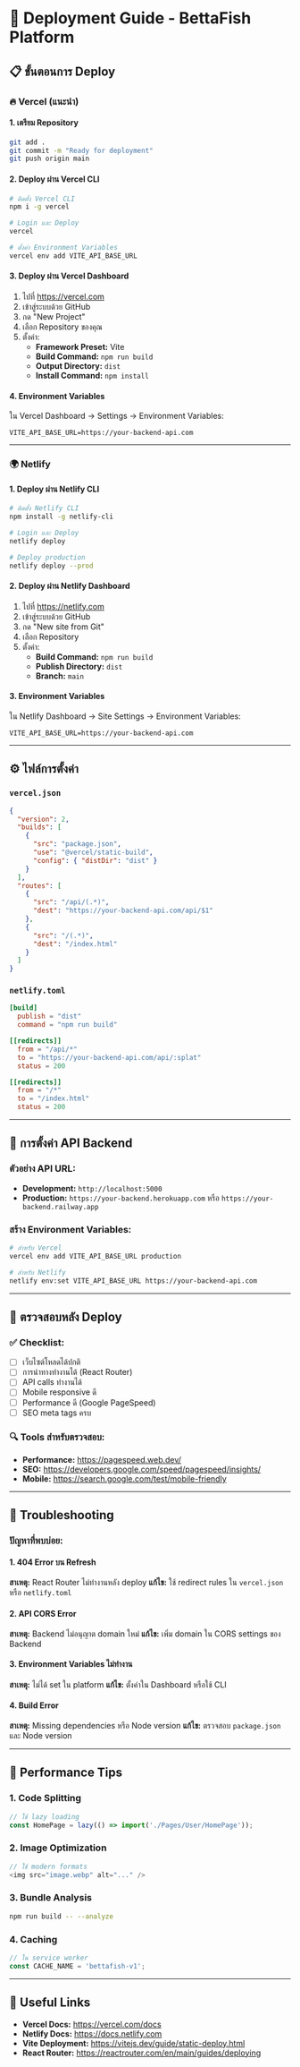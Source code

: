# 🚀 Deployment Guide - BettaFish Platform

## 📋 ขั้นตอนการ Deploy

### 🔥 **Vercel (แนะนำ)**

#### 1. เตรียม Repository
```bash
git add .
git commit -m "Ready for deployment"
git push origin main
```

#### 2. Deploy ผ่าน Vercel CLI
```bash
# ติดตั้ง Vercel CLI
npm i -g vercel

# Login และ Deploy
vercel

# ตั้งค่า Environment Variables
vercel env add VITE_API_BASE_URL
```

#### 3. Deploy ผ่าน Vercel Dashboard
1. ไปที่ https://vercel.com
2. เข้าสู่ระบบด้วย GitHub
3. กด "New Project"
4. เลือก Repository ของคุณ
5. ตั้งค่า:
   - **Framework Preset:** Vite
   - **Build Command:** `npm run build`
   - **Output Directory:** `dist`
   - **Install Command:** `npm install`

#### 4. Environment Variables
ใน Vercel Dashboard → Settings → Environment Variables:
```
VITE_API_BASE_URL=https://your-backend-api.com
```

---

### 🌍 **Netlify**

#### 1. Deploy ผ่าน Netlify CLI
```bash
# ติดตั้ง Netlify CLI
npm install -g netlify-cli

# Login และ Deploy
netlify deploy

# Deploy production
netlify deploy --prod
```

#### 2. Deploy ผ่าน Netlify Dashboard
1. ไปที่ https://netlify.com
2. เข้าสู่ระบบด้วย GitHub
3. กด "New site from Git"
4. เลือก Repository
5. ตั้งค่า:
   - **Build Command:** `npm run build`
   - **Publish Directory:** `dist`
   - **Branch:** `main`

#### 3. Environment Variables
ใน Netlify Dashboard → Site Settings → Environment Variables:
```
VITE_API_BASE_URL=https://your-backend-api.com
```

---

## ⚙️ **ไฟล์การตั้งค่า**

### `vercel.json`
```json
{
  "version": 2,
  "builds": [
    {
      "src": "package.json",
      "use": "@vercel/static-build",
      "config": { "distDir": "dist" }
    }
  ],
  "routes": [
    {
      "src": "/api/(.*)",
      "dest": "https://your-backend-api.com/api/$1"
    },
    {
      "src": "/(.*)",
      "dest": "/index.html"
    }
  ]
}
```

### `netlify.toml`
```toml
[build]
  publish = "dist"
  command = "npm run build"

[[redirects]]
  from = "/api/*"
  to = "https://your-backend-api.com/api/:splat"
  status = 200

[[redirects]]
  from = "/*"
  to = "/index.html"
  status = 200
```

---

## 🔧 **การตั้งค่า API Backend**

### ตัวอย่าง API URL:
- **Development:** `http://localhost:5000`
- **Production:** `https://your-backend.herokuapp.com` หรือ `https://your-backend.railway.app`

### สร้าง Environment Variables:
```bash
# สำหรับ Vercel
vercel env add VITE_API_BASE_URL production

# สำหรับ Netlify
netlify env:set VITE_API_BASE_URL https://your-backend-api.com
```

---

## 📱 **ตรวจสอบหลัง Deploy**

### ✅ **Checklist:**
- [ ] เว็บไซต์โหลดได้ปกติ
- [ ] การนำทางทำงานได้ (React Router)
- [ ] API calls ทำงานได้
- [ ] Mobile responsive ดี
- [ ] Performance ดี (Google PageSpeed)
- [ ] SEO meta tags ครบ

### 🔍 **Tools สำหรับตรวจสอบ:**
- **Performance:** https://pagespeed.web.dev/
- **SEO:** https://developers.google.com/speed/pagespeed/insights/
- **Mobile:** https://search.google.com/test/mobile-friendly

---

## 🚨 **Troubleshooting**

### ปัญหาที่พบบ่อย:

#### 1. **404 Error บน Refresh**
**สาเหตุ:** React Router ไม่ทำงานหลัง deploy
**แก้ไข:** ใช้ redirect rules ใน `vercel.json` หรือ `netlify.toml`

#### 2. **API CORS Error**
**สาเหตุ:** Backend ไม่อนุญาต domain ใหม่
**แก้ไข:** เพิ่ม domain ใน CORS settings ของ Backend

#### 3. **Environment Variables ไม่ทำงาน**
**สาเหตุ:** ไม่ได้ set ใน platform
**แก้ไข:** ตั้งค่าใน Dashboard หรือใช้ CLI

#### 4. **Build Error**
**สาเหตุ:** Missing dependencies หรือ Node version
**แก้ไข:** ตรวจสอบ `package.json` และ Node version

---

## 🎯 **Performance Tips**

### 1. **Code Splitting**
```javascript
// ใช้ lazy loading
const HomePage = lazy(() => import('./Pages/User/HomePage'));
```

### 2. **Image Optimization**
```javascript
// ใช้ modern formats
<img src="image.webp" alt="..." />
```

### 3. **Bundle Analysis**
```bash
npm run build -- --analyze
```

### 4. **Caching**
```javascript
// ใน service worker
const CACHE_NAME = 'bettafish-v1';
```

---

## 🔗 **Useful Links**

- **Vercel Docs:** https://vercel.com/docs
- **Netlify Docs:** https://docs.netlify.com
- **Vite Deployment:** https://vitejs.dev/guide/static-deploy.html
- **React Router:** https://reactrouter.com/en/main/guides/deploying
